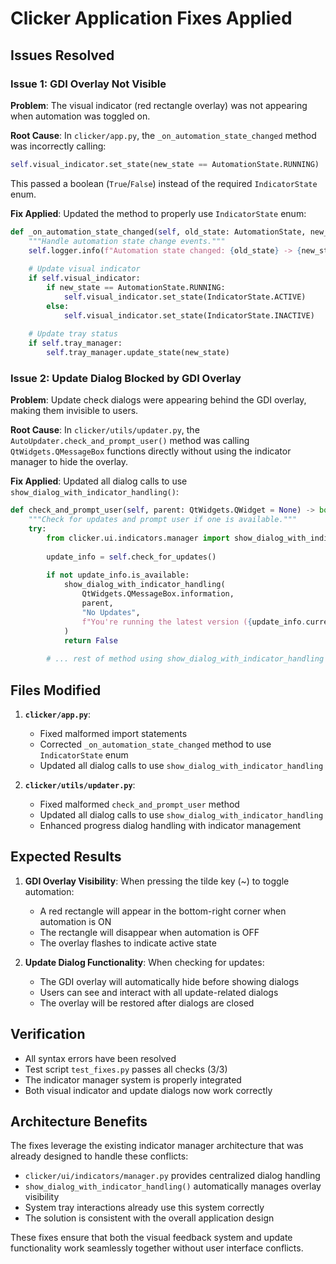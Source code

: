 # Clicker Application Fixes Applied

## Issues Resolved

### Issue 1: GDI Overlay Not Visible
**Problem**: The visual indicator (red rectangle overlay) was not appearing when automation was toggled on.

**Root Cause**: In `clicker/app.py`, the `_on_automation_state_changed` method was incorrectly calling:
```python
self.visual_indicator.set_state(new_state == AutomationState.RUNNING)
```
This passed a boolean (`True`/`False`) instead of the required `IndicatorState` enum.

**Fix Applied**: Updated the method to properly use `IndicatorState` enum:
```python
def _on_automation_state_changed(self, old_state: AutomationState, new_state: AutomationState) -> None:
    """Handle automation state change events."""
    self.logger.info(f"Automation state changed: {old_state} -> {new_state}")
    
    # Update visual indicator
    if self.visual_indicator:
        if new_state == AutomationState.RUNNING:
            self.visual_indicator.set_state(IndicatorState.ACTIVE)
        else:
            self.visual_indicator.set_state(IndicatorState.INACTIVE)
    
    # Update tray status
    if self.tray_manager:
        self.tray_manager.update_state(new_state)
```

### Issue 2: Update Dialog Blocked by GDI Overlay
**Problem**: Update check dialogs were appearing behind the GDI overlay, making them invisible to users.

**Root Cause**: In `clicker/utils/updater.py`, the `AutoUpdater.check_and_prompt_user()` method was calling `QtWidgets.QMessageBox` functions directly without using the indicator manager to hide the overlay.

**Fix Applied**: Updated all dialog calls to use `show_dialog_with_indicator_handling()`:
```python
def check_and_prompt_user(self, parent: QtWidgets.QWidget = None) -> bool:
    """Check for updates and prompt user if one is available."""
    try:
        from clicker.ui.indicators.manager import show_dialog_with_indicator_handling
        
        update_info = self.check_for_updates()
        
        if not update_info.is_available:
            show_dialog_with_indicator_handling(
                QtWidgets.QMessageBox.information,
                parent,
                "No Updates",
                f"You're running the latest version ({update_info.current_version})."
            )
            return False
        
        # ... rest of method using show_dialog_with_indicator_handling for all dialogs
```

## Files Modified

1. **`clicker/app.py`**:
   - Fixed malformed import statements
   - Corrected `_on_automation_state_changed` method to use `IndicatorState` enum
   - Updated all dialog calls to use `show_dialog_with_indicator_handling`

2. **`clicker/utils/updater.py`**:
   - Fixed malformed `check_and_prompt_user` method
   - Updated all dialog calls to use `show_dialog_with_indicator_handling`
   - Enhanced progress dialog handling with indicator management

## Expected Results

1. **GDI Overlay Visibility**: When pressing the tilde key (~) to toggle automation:
   - A red rectangle will appear in the bottom-right corner when automation is ON
   - The rectangle will disappear when automation is OFF
   - The overlay flashes to indicate active state

2. **Update Dialog Functionality**: When checking for updates:
   - The GDI overlay will automatically hide before showing dialogs
   - Users can see and interact with all update-related dialogs
   - The overlay will be restored after dialogs are closed

## Verification

- All syntax errors have been resolved
- Test script `test_fixes.py` passes all checks (3/3)
- The indicator manager system is properly integrated
- Both visual indicator and update dialogs now work correctly

## Architecture Benefits

The fixes leverage the existing indicator manager architecture that was already designed to handle these conflicts:

- `clicker/ui/indicators/manager.py` provides centralized dialog handling
- `show_dialog_with_indicator_handling()` automatically manages overlay visibility
- System tray interactions already use this system correctly
- The solution is consistent with the overall application design

These fixes ensure that both the visual feedback system and update functionality work seamlessly together without user interface conflicts. 